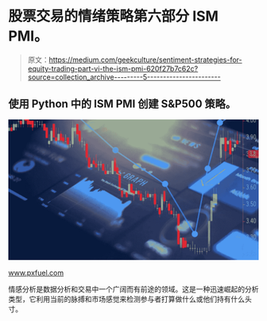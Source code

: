 # 股票交易的情绪策略第六部分 ISM PMI。

> 原文：<https://medium.com/geekculture/sentiment-strategies-for-equity-trading-part-vi-the-ism-pmi-620f27b7c62c?source=collection_archive---------5----------------------->

## 使用 Python 中的 ISM PMI 创建 S&P500 策略。

![](img/452192291ba411b3141612ba4d4b39ce.png)

www.pxfuel.com

情感分析是数据分析和交易中一个广阔而有前途的领域。这是一种迅速崛起的分析类型，它利用当前的脉搏和市场感觉来检测参与者打算做什么或他们持有什么头寸。